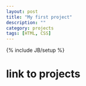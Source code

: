 ```yaml
---
layout: post
title: "My first project"
description: ""
category: projects
tags: [HTML, CSS]
---
```

{% include JB/setup %}

# link to projects
